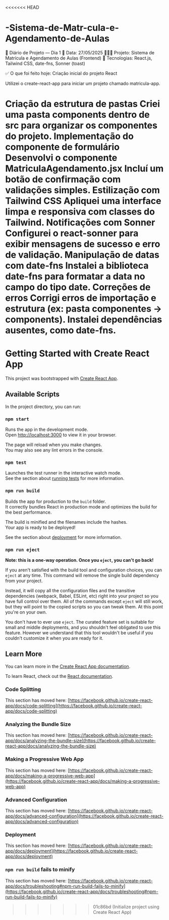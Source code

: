 <<<<<<< HEAD
# -Sistema-de-Matr-cula-e-Agendamento-de-Aulas
📝 Diário de Projeto — Dia 1
📆 Data: 27/05/2025
👩🏽‍💻 Projeto: Sistema de Matrícula e Agendamento de Aulas (Frontend)
🔧 Tecnologias: React.js, Tailwind CSS, date-fns, Sonner (toast)

✅ O que foi feito hoje:
Criação inicial do projeto React

Utilizei o create-react-app para iniciar um projeto chamado matricula-app.

Criação da estrutura de pastas
Criei uma pasta components dentro de src para organizar os componentes do projeto.
Implementação do componente de formulário
Desenvolvi o componente MatriculaAgendamento.jsx 
Incluí um botão de confirmação com validações simples.
Estilização com Tailwind CSS
Apliquei uma interface limpa e responsiva com classes do Tailwind.
Notificações com Sonner
Configurei o react-sonner para exibir mensagens de sucesso e erro de validação.
Manipulação de datas com date-fns
Instalei a biblioteca date-fns para formatar a data no campo do tipo date.
Correções de erros
Corrigi erros de importação e estrutura (ex: pasta componentes → components).
Instalei dependências ausentes, como date-fns.
=======
# Getting Started with Create React App

This project was bootstrapped with [Create React App](https://github.com/facebook/create-react-app).

## Available Scripts

In the project directory, you can run:

### `npm start`

Runs the app in the development mode.\
Open [http://localhost:3000](http://localhost:3000) to view it in your browser.

The page will reload when you make changes.\
You may also see any lint errors in the console.

### `npm test`

Launches the test runner in the interactive watch mode.\
See the section about [running tests](https://facebook.github.io/create-react-app/docs/running-tests) for more information.

### `npm run build`

Builds the app for production to the `build` folder.\
It correctly bundles React in production mode and optimizes the build for the best performance.

The build is minified and the filenames include the hashes.\
Your app is ready to be deployed!

See the section about [deployment](https://facebook.github.io/create-react-app/docs/deployment) for more information.

### `npm run eject`

**Note: this is a one-way operation. Once you `eject`, you can't go back!**

If you aren't satisfied with the build tool and configuration choices, you can `eject` at any time. This command will remove the single build dependency from your project.

Instead, it will copy all the configuration files and the transitive dependencies (webpack, Babel, ESLint, etc) right into your project so you have full control over them. All of the commands except `eject` will still work, but they will point to the copied scripts so you can tweak them. At this point you're on your own.

You don't have to ever use `eject`. The curated feature set is suitable for small and middle deployments, and you shouldn't feel obligated to use this feature. However we understand that this tool wouldn't be useful if you couldn't customize it when you are ready for it.

## Learn More

You can learn more in the [Create React App documentation](https://facebook.github.io/create-react-app/docs/getting-started).

To learn React, check out the [React documentation](https://reactjs.org/).

### Code Splitting

This section has moved here: [https://facebook.github.io/create-react-app/docs/code-splitting](https://facebook.github.io/create-react-app/docs/code-splitting)

### Analyzing the Bundle Size

This section has moved here: [https://facebook.github.io/create-react-app/docs/analyzing-the-bundle-size](https://facebook.github.io/create-react-app/docs/analyzing-the-bundle-size)

### Making a Progressive Web App

This section has moved here: [https://facebook.github.io/create-react-app/docs/making-a-progressive-web-app](https://facebook.github.io/create-react-app/docs/making-a-progressive-web-app)

### Advanced Configuration

This section has moved here: [https://facebook.github.io/create-react-app/docs/advanced-configuration](https://facebook.github.io/create-react-app/docs/advanced-configuration)

### Deployment

This section has moved here: [https://facebook.github.io/create-react-app/docs/deployment](https://facebook.github.io/create-react-app/docs/deployment)

### `npm run build` fails to minify

This section has moved here: [https://facebook.github.io/create-react-app/docs/troubleshooting#npm-run-build-fails-to-minify](https://facebook.github.io/create-react-app/docs/troubleshooting#npm-run-build-fails-to-minify)
>>>>>>> 01c86bd (Initialize project using Create React App)
